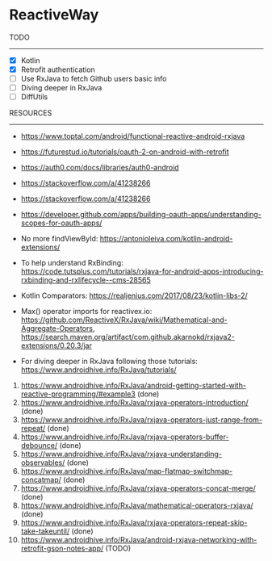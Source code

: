 # ReactiveWay

TODO
_____________________________________________________________
- [X] Kotlin
- [X] Retrofit authentication
- [ ] Use RxJava to fetch Github users basic info
- [ ] Diving deeper in RxJava
- [ ] DiffUtils
 
RESOURCES
_____________________________________________________________
- https://www.toptal.com/android/functional-reactive-android-rxjava
- https://futurestud.io/tutorials/oauth-2-on-android-with-retrofit
- https://auth0.com/docs/libraries/auth0-android
- https://stackoverflow.com/a/41238266
- https://stackoverflow.com/a/41238266
- https://developer.github.com/apps/building-oauth-apps/understanding-scopes-for-oauth-apps/
- No more findViewById: https://antonioleiva.com/kotlin-android-extensions/
- To help understand RxBinding: https://code.tutsplus.com/tutorials/rxjava-for-android-apps-introducing-rxbinding-and-rxlifecycle--cms-28565
- Kotlin Comparators: https://realjenius.com/2017/08/23/kotlin-libs-2/
- Max() operator imports for reactivex.io: https://github.com/ReactiveX/RxJava/wiki/Mathematical-and-Aggregate-Operators,
 https://search.maven.org/artifact/com.github.akarnokd/rxjava2-extensions/0.20.3/jar

- For diving deeper in RxJava following those tutorials: https://www.androidhive.info/RxJava/tutorials/
1. https://www.androidhive.info/RxJava/android-getting-started-with-reactive-programming/#example3 (done)
2. https://www.androidhive.info/RxJava/rxjava-operators-introduction/ (done)
3. https://www.androidhive.info/RxJava/rxjava-operators-just-range-from-repeat/ (done)
4. https://www.androidhive.info/RxJava/rxjava-operators-buffer-debounce/ (done)
5. https://www.androidhive.info/RxJava/rxjava-understanding-observables/ (done)
6. https://www.androidhive.info/RxJava/map-flatmap-switchmap-concatmap/ (done)
7. https://www.androidhive.info/RxJava/rxjava-operators-concat-merge/ (done)
8. https://www.androidhive.info/RxJava/mathematical-operators-rxjava/ (done)
9. https://www.androidhive.info/RxJava/rxjava-operators-repeat-skip-take-takeuntil/ (done)
10. https://www.androidhive.info/RxJava/android-rxjava-networking-with-retrofit-gson-notes-app/ (TODO)


